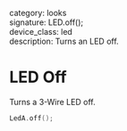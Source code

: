 category: looks  
signature: LED.off();  
device_class: led  
description: Turns an LED off.  

# LED Off

Turns a 3-Wire LED off.

```cpp
LedA.off();
```

<advanced>
</advanced>